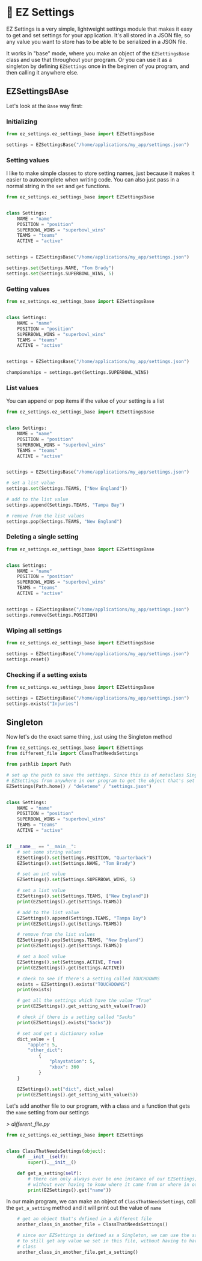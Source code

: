 # 🌴 EZ Settings

EZ Settings is a very simple, lightweight settings module that makes it easy to get and set settings for your application. It's all stored in a JSON file, so any value you want to store has to be able to be serialized in a JSON file.

It works in "base" mode, where you make an object of the `EZSettingsBase` class and use that throughout your program. Or you can use it as a singleton by defining `EZSettings` once in the beginen of you program, and then calling it anywhere else. 




## EZSettingsBAse
Let's look at the `Base` way first:

### Initializing

```python
from ez_settings.ez_settings_base import EZSettingsBase

settings = EZSettingsBase("/home/applications/my_app/settings.json")
```

### Setting values

I like to make simple classes to store setting names, just because it makes it easier to autocomplete when writing code. You can also just pass in a normal string in the `set` and `get` functions.

```python
from ez_settings.ez_settings_base import EZSettingsBase


class Settings:
    NAME = "name"
    POSITION = "position"
    SUPERBOWL_WINS = "superbowl_wins"
    TEAMS = "teams"
    ACTIVE = "active"


settings = EZSettingsBase("/home/applications/my_app/settings.json")

settings.set(Settings.NAME, "Tom Brady")
settings.set(Settings.SUPERBOWL_WINS, 5)

```

### Getting values

```python
from ez_settings.ez_settings_base import EZSettingsBase


class Settings:
    NAME = "name"
    POSITION = "position"
    SUPERBOWL_WINS = "superbowl_wins"
    TEAMS = "teams"
    ACTIVE = "active"


settings = EZSettingsBase("/home/applications/my_app/settings.json")

championships = settings.get(Settings.SUPERBOWL_WINS)

```

### List values

You can append or pop items if the value of your setting is a list

```python
from ez_settings.ez_settings_base import EZSettingsBase


class Settings:
    NAME = "name"
    POSITION = "position"
    SUPERBOWL_WINS = "superbowl_wins"
    TEAMS = "teams"
    ACTIVE = "active"


settings = EZSettingsBase("/home/applications/my_app/settings.json")

# set a list value
settings.set(Settings.TEAMS, ["New England"])

# add to the list value
settings.append(Settings.TEAMS, "Tampa Bay")

# remove from the list values
settings.pop(Settings.TEAMS, "New England")

```

### Deleting a single setting

```python
from ez_settings.ez_settings_base import EZSettingsBase


class Settings:
    NAME = "name"
    POSITION = "position"
    SUPERBOWL_WINS = "superbowl_wins"
    TEAMS = "teams"
    ACTIVE = "active"


settings = EZSettingsBase("/home/applications/my_app/settings.json")
settings.remove(Settings.POSITION)
```

### Wiping all settings

```python
from ez_settings.ez_settings_base import EZSettingsBase

settings = EZSettingsBase("/home/applications/my_app/settings.json")
settings.reset()
```
### Checking if a setting exists

```python
from ez_settings.ez_settings_base import EZSettingsBase

settings = EZSettingsBase("/home/applications/my_app/settings.json")
settings.exists("Injuries")
```


## Singleton

Now let's do the exact same thing, just using the Singleton method

```python
from ez_settings.ez_settings_base import EZSettings
from different_file import ClassThatNeedsSettings

from pathlib import Path

# set up the path to save the settings. Since this is of metaclass Singleton, we can now just always call
# EZSettings from anywhere in our program to get the object that's set up in this line.
EZSettings(Path.home() / "deleteme" / "settings.json")


class Settings:
    NAME = "name"
    POSITION = "position"
    SUPERBOWL_WINS = "superbowl_wins"
    TEAMS = "teams"
    ACTIVE = "active"


if __name__ == "__main__":
    # set some string values
    EZSettings().set(Settings.POSITION, "Quarterback")
    EZSettings().set(Settings.NAME, "Tom Brady")

    # set an int value
    EZSettings().set(Settings.SUPERBOWL_WINS, 5)

    # set a list value
    EZSettings().set(Settings.TEAMS, ["New England"])
    print(EZSettings().get(Settings.TEAMS))

    # add to the list value
    EZSettings().append(Settings.TEAMS, "Tampa Bay")
    print(EZSettings().get(Settings.TEAMS))

    # remove from the list values
    EZSettings().pop(Settings.TEAMS, "New England")
    print(EZSettings().get(Settings.TEAMS))

    # set a bool value
    EZSettings().set(Settings.ACTIVE, True)
    print(EZSettings().get(Settings.ACTIVE))

    # check to see if there's a setting called TOUCHDOWNS
    exists = EZSettings().exists("TOUCHDOWNS")
    print(exists)

    # get all the settings which have the value "True"
    print(EZSettings().get_setting_with_value(True))

    # check if there is a setting called "Sacks"
    print(EZSettings().exists("Sacks"))

    # set and get a dictionary value
    dict_value = {
        "apple": 5,
        "other_dict":
            {
                "playstation": 5,
                "xbox": 360
            }
    }

    EZSettings().set("dict", dict_value)
    print(EZSettings().get_setting_with_value(5))

```

Let's add another file to our program, with a class and a function that gets the `name` setting from our settings

_> different_file.py_

```python
from ez_settings.ez_settings_base import EZSettings


class ClassThatNeedsSettings(object):
    def __init__(self):
        super().__init__()

    def get_a_setting(self):
        # there can only always ever be one instance of our EZSettings, so we can just get a value from it
        # without ever having to know where it came from or where in our program it was set
        print(EZSettings().get("name"))


```

In our main program, we can make an object of `ClassThatNeedsSettings`, call the `get_a_setting` method and it will print out the value of `name`

```python
    # get an object that's defined in a different file
    another_class_in_another_file = ClassThatNeedsSettings()

    # since our EZSettings is defined as a Singleton, we can use the same EZSettings().get() call in this other file
    # to still get any value we set in this file, without having to have passed a reference to an object to the other
    # class
    another_class_in_another_file.get_a_setting()

```
